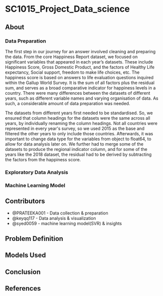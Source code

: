 # SC1015_Project_Data_science

## About 

### Data Preparation
The first step in our journey for an answer involved cleaning and preparing the data.
From the core Happiness Report dataset, we focused on significant variables that appeared in each year’s datasets. These include Happiness Score, Gross Domestic Product, and the factors of Healthy Life expectancy, Social support, freedom to make life choices, etc.
The happiness score is based on answers to life evaluation questions inquired within the Gallup World Survey. It is the sum of all factors plus the residual sum, and serves as a broad comparative indicator for happiness levels in a country.
There were many differences between the datasets of different years, such as different variable names and varying organisation of data. As such, a considerable amount of data preparation was needed.

The datasets from different years first needed to be standardised. So, we ensured that column headings for the datasets were the same across all years, by individually renaming the column headings.
Not all countries were represented in every year's survey, so we used 2015 as the base and filtered the other years to only include those countries.
Afterwards, it was important to change data type for the variables from object to float64, to allow for data analysis later on.
We further had to merge some of the datasets to produce the regional indicator column, and for some of the years like the 2018 dataset, the residual had to be derived by subtracting the factors from the happiness score.

### Exploratory Data Analysis

### Machine Learning Model


## Contributors
- @PRATEEKA001 - Data collection & preparation
- @keyqq117 - Data analysis & visualization
- @syed0059 - machine learning model(SVR) & insights

## Problem Definition

## Models Used

## Conclusion

## References
